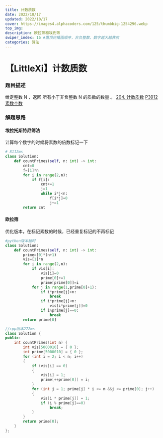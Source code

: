 ```yaml
---
title: 计数质数
date: 2022/10/17 
updated: 2022/10/17
cover: https://images4.alphacoders.com/125/thumbbig-1254296.webp
top_img: 
description: 欧拉筛和埃氏筛
swiper_index: 16 #置顶轮播图顺序，非负整数，数字越大越靠前
categories: 算法
---
```


# 【LittleXi】计数质数

### 题目描述
给定整数 N ，返回 所有小于非负整数 N 的质数的数量 。
[204. 计数质数](https://leetcode.cn/problems/count-primes/)
[P3912 素数个数](https://www.luogu.com.cn/problem/P3912)
### 解题思路
#### 埃拉托斯特尼筛法
计算每个数字的时候将素数的倍数标记一下
```python
# 8112ms
class Solution:
    def countPrimes(self, n: int) -> int:
        cnt=0
        f=[1]*n
        for i in range(2,n):
            if f[i]:
                cnt+=1
                j=1
                while i*j<n:
                    f[i*j]=0
                    j+=1
        return cnt
```
#### 欧拉筛
优化版本，在标记素数的时候，已经重复标记的不再标记
```python
#python版本超时
class Solution:
    def countPrimes(self, n: int) -> int:
        prime=[0]*(n+1)
        vis=[1]*n
        for i in range(2,n):
            if vis[i]:
                vis[i]=0
                prime[0]+=1
                prime[prime[0]]=i
            for j in range(1,prime[0]+1):
                if i*prime[j]>n:
                    break
                if i*prime[j]<n:
                    vis[i*prime[j]]=0
                if i%prime[j]==0:
                    break
        return prime[0]

```
```cpp
//cpp版本272ms
class Solution {
public:
    int countPrimes(int n) {
        int vis[5000010] = { 0 };
        int prime[5000010] = { 0 };
        for (int i = 2; i < n; i++)
        {
            if (vis[i] == 0)
            {
                vis[i] = 1;
                prime[++prime[0]] = i;
            }
            for (int j = 1; prime[j] * i <= n &&j <= prime[0]; j++)
            {
                vis[i * prime[j]] = 1;
                if (i % prime[j]==0)
                    break;
            }           
        }
        return prime[0];
    }
};
```